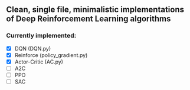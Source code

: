 ## Clean, single file, minimalistic implementations of Deep Reinforcement Learning algorithms

### Currently implemented:
- [x] DQN (DQN.py)
- [x] Reinforce (policy_gradient.py)
- [x] Actor-Critic (AC.py)
- [ ] A2C
- [ ] PPO
- [ ] SAC
